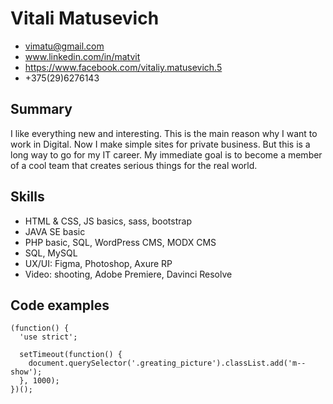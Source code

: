 # Vitali Matusevich
- vimatu@gmail.com
- www.linkedin.com/in/matvit
- https://www.facebook.com/vitaliy.matusevich.5
- +375(29)6276143

## Summary
I like everything new and interesting. This is the main reason why I want to work in Digital. Now I make simple sites for private business. But this is a long way to go for my IT career. My immediate goal is to become a member of a cool team that creates serious things for the real world.

## Skills
- HTML & CSS, JS basics, sass, bootstrap
- JAVA SE basic
- PHP basic, SQL, WordPress CMS, MODX CMS
- SQL, MySQL
- UX/UI: Figma, Photoshop, Axure RP
- Video: shooting, Adobe Premiere, Davinci Resolve

## Code examples
```
(function() {
  'use strict';

  setTimeout(function() {
    document.querySelector('.greating_picture').classList.add('m--show');
  }, 1000);
})();
```
